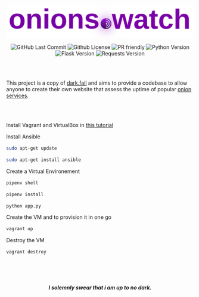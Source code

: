 <p align="center">
 <img src="static/onions.svg">
</p>



<p align="center">
  <img alt="GitHub Last Commit" src="https://img.shields.io/github/last-commit/tuxicorn/onions.watch" />
  <img alt="Github License" src="https://img.shields.io/github/license/tuxicorn/onions.watch" />
 <img alt="PR friendly" src="https://img.shields.io/badge/PRs-welcome-brightgreen.svg?style=flat" />
 <img alt="Python Version" src="https://img.shields.io/github/pipenv/locked/python-version/tuxicorn/onions.watch" />
 <img alt="Flask Version" src="https://img.shields.io/github/pipenv/locked/dependency-version/tuxicorn/onions.watch/flask/master" />
 <img alt="Requests Version" src="https://img.shields.io/github/pipenv/locked/dependency-version/tuxicorn/onions.watch/requests/master" />
 
</p>
</br>


</br>

This project is a copy of [dark.fail](https://dark.fail) and aims to provide a codebase to allow anyone to create their own website that assess the uptime of popular [onion services](https://community.torproject.org/onion-services/).
</p>


</br>
</br>

Install Vagrant and VirtualBox in [this tutorial](https://www.bogotobogo.com/DevOps/Vagrant/Vagrant_VirtualBox.php)

Install Ansible

```sh 
sudo apt-get update
```

```sh 
sudo apt-get install ansible
```

Create a Virtual Environement

```sh
pipenv shell
```

```sh
pipenv install
```
  
```sh
python app.py
```

Create the VM and to provision it in one go

```sh
vagrant up
```

Destroy the VM
```sh
vagrant destroy
```
</br>
</br>
</br>

<p align="center">
<b><i>I solemnly swear that i am up to no dark.</i></b>
  
</p>

